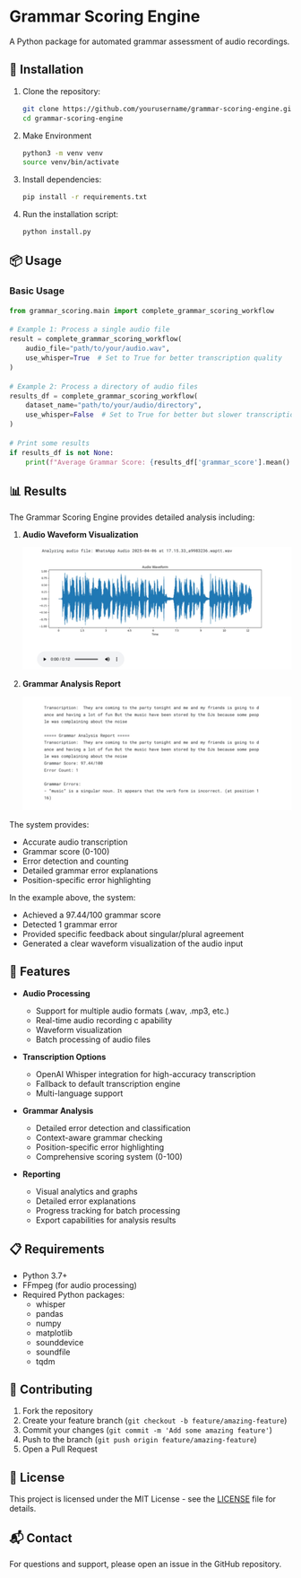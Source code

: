 # Grammar Scoring Engine

A Python package for automated grammar assessment of audio recordings.

## 🚀 Installation

1. Clone the repository:
   ```bash
   git clone https://github.com/yourusername/grammar-scoring-engine.git
   cd grammar-scoring-engine
   ```
2. Make Environment
   ```bash
   python3 -m venv venv
   source venv/bin/activate
   ```
3. Install dependencies:
   ```bash
   pip install -r requirements.txt
   ```

3. Run the installation script:
   ```bash
   python install.py
   ```

## 📦 Usage

### Basic Usage

```python
from grammar_scoring.main import complete_grammar_scoring_workflow

# Example 1: Process a single audio file
result = complete_grammar_scoring_workflow(
    audio_file="path/to/your/audio.wav",
    use_whisper=True  # Set to True for better transcription quality
)

# Example 2: Process a directory of audio files
results_df = complete_grammar_scoring_workflow(
    dataset_name="path/to/your/audio/directory",
    use_whisper=False  # Set to True for better but slower transcription
)

# Print some results
if results_df is not None:
    print(f"Average Grammar Score: {results_df['grammar_score'].mean():.2f}/100")
```

## 📊 Results

The Grammar Scoring Engine provides detailed analysis including:

1. **Audio Waveform Visualization**
   
   ![Audio Waveform Analysis](result/photo1.jpeg)

2. **Grammar Analysis Report**
   
   ![Grammar Analysis Results](result/photo2.jpeg)

The system provides:
- Accurate audio transcription
- Grammar score (0-100)
- Error detection and counting
- Detailed grammar error explanations
- Position-specific error highlighting

In the example above, the system:
- Achieved a 97.44/100 grammar score
- Detected 1 grammar error
- Provided specific feedback about singular/plural agreement
- Generated a clear waveform visualization of the audio input

## 🔧 Features

- **Audio Processing**
  - Support for multiple audio formats (.wav, .mp3, etc.)
  - Real-time audio recording c apability
  - Waveform visualization
  - Batch processing of audio files

- **Transcription Options**
  - OpenAI Whisper integration for high-accuracy transcription
  - Fallback to default transcription engine
  - Multi-language support

- **Grammar Analysis**
  - Detailed error detection and classification
  - Context-aware grammar checking
  - Position-specific error highlighting
  - Comprehensive scoring system (0-100)

- **Reporting**
  - Visual analytics and graphs
  - Detailed error explanations
  - Progress tracking for batch processing
  - Export capabilities for analysis results

## 📋 Requirements

- Python 3.7+
- FFmpeg (for audio processing)
- Required Python packages:
  - whisper
  - pandas
  - numpy
  - matplotlib
  - sounddevice
  - soundfile
  - tqdm

## 🤝 Contributing

1. Fork the repository
2. Create your feature branch (`git checkout -b feature/amazing-feature`)
3. Commit your changes (`git commit -m 'Add some amazing feature'`)
4. Push to the branch (`git push origin feature/amazing-feature`)
5. Open a Pull Request

## 📝 License

This project is licensed under the MIT License - see the [LICENSE](LICENSE) file for details.

## 📬 Contact

For questions and support, please open an issue in the GitHub repository.

